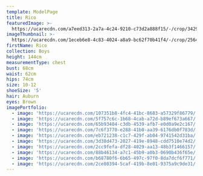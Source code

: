 ```yaml
---
template: ModelPage
title: Rico
featuredImage: >-
  https://ucarecdn.com/a7eed313-2a7a-4c24-9210-c73d2a888f15/-/crop/3429x1632/0,654/-/preview/
imageThumbnail: >-
  https://ucarecdn.com/1eceb6e8-4c83-4024-a8a9-bc62f70b41f4/-/crop/2564x3769/1001,1542/-/preview/
firstName: Rico
collection: Boys
height: 144cm
measurementType: chest
bust: 68cm
waist: 62cm
hips: 74cm
size: 10-12
shoeSize: '5'
hair: Auburn
eyes: Brown
imagePortfolio:
  - image: 'https://ucarecdn.com/107351b8-4fc4-41bc-8683-a57329f86779/'
  - image: 'https://ucarecdn.com/5f757c6c-1b68-4cab-a72d-b89ef673a667/'
  - image: 'https://ucarecdn.com/65b93404-c3db-4539-afb7-e0d0a9e2c167/'
  - image: 'https://ucarecdn.com/7c6f3770-e288-41b0-aa39-6176db0f783d/'
  - image: 'https://ucarecdn.com/eb721238-c1c7-429f-ab04-9741542d31ba/'
  - image: 'https://ucarecdn.com/3d38d473-2027-419e-8948-cdd7510e74d2/'
  - image: 'https://ucarecdn.com/2cc9fefa-df28-4029-aa13-48b3f1466157/'
  - image: 'https://ucarecdn.com/88b46134-a7c1-45b9-a0b3-0690b436f65e/'
  - image: 'https://ucarecdn.com/b68780f6-6b65-497c-97f0-8da7dcf6f771/'
  - image: 'https://ucarecdn.com/2ce80394-5caf-419b-8e01-9375a9c9de31/'
---
```


